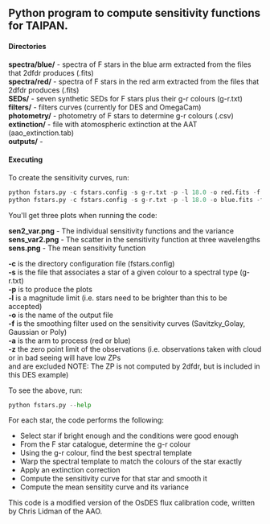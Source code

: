 Python program to compute sensitivity functions for TAIPAN. 
---
#### Directories

**spectra/blue/** - spectra of F stars in the blue arm extracted from the files that 2dfdr produces (.fits)  
**spectra/red/** - spectra of F stars in the red arm extracted from the files that 2dfdr produces (.fits)  
**SEDs/** - seven synthetic SEDs for F stars plus their g-r colours (g-r.txt)  
**filters/** - filters curves (currently for DES and OmegaCam)  
**photometry/** - photometry of F stars to determine g-r colours (.csv)  
**extinction/** - file with atomospheric extinction at the AAT (aao_extinction.tab)  
**outputs/** - 

#### Executing

To create the sensitivity curves, run:

```python
python fstars.py -c fstars.config -s g-r.txt -p -l 18.0 -o red.fits -f Savitzky_Golay -a red -z -31.2
python fstars.py -c fstars.config -s g-r.txt -p -l 18.0 -o blue.fits -f Savitzky_Golay -a blue -z -30.5
```

You'll get three plots when running the code: 

**sen2_var.png** - The individual sensitivity functions and the variance  
**sens_var2.png** - The scatter in the sensitivity function at three wavelengths  
**sens.png** - The mean sensitivity function  

**-c** is the directory configuration file (fstars.config)  
**-s** is the file that associates a star of a given colour to a spectral type (g-r.txt)  
**-p** is to produce the plots  
**-l** is a magnitude limit (i.e. stars need to be brighter than this to be accepted)  
**-o** is the name of the output file  
**-f** is the smoothing filter used on the sensitivity curves (Savitzky_Golay, Gaussian or Poly)  
**-a** is the arm to process (red or blue)  
**-z** the zero point limit of the observations (i.e. observations taken with cloud or in bad seeing will have low ZPs  
and are excluded NOTE: The ZP is not computed by 2dfdr, but is included in this DES example)  

To see the above, run:

```python
python fstars.py --help
```

For each star, the code performs the following:

* Select star if bright enough and the conditions were good enough  
* From the F star catalogue, determine the g-r colour  
* Using the g-r colour, find the best spectral template  
* Warp the spectral template to match the colours of the star exactly  
* Apply an extinction correction  
* Compute the sensitivity curve for that star and smooth it  
* Compute the mean sensitity curve and its variance  
  
This code is a modified version of the OsDES flux calibration code, written by Chris Lidman of the AAO. 

